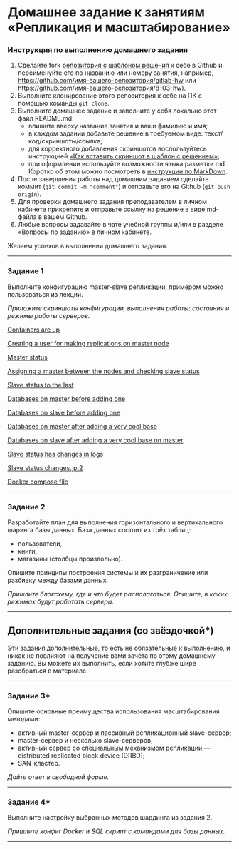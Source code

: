 # Домашнее задание к занятиям «Репликация и масштабирование»

### Инструкция по выполнению домашнего задания

1. Сделайте fork [репозитория c шаблоном решения](https://github.com/netology-code/sys-pattern-homework) к себе в Github и переименуйте его по названию или номеру занятия, например, https://github.com/имя-вашего-репозитория/gitlab-hw или https://github.com/имя-вашего-репозитория/8-03-hw).
2. Выполните клонирование этого репозитория к себе на ПК с помощью команды `git clone`.
3. Выполните домашнее задание и заполните у себя локально этот файл README.md:
   - впишите вверху название занятия и ваши фамилию и имя;
   - в каждом задании добавьте решение в требуемом виде: текст/код/скриншоты/ссылка;
   - для корректного добавления скриншотов воспользуйтесь инструкцией [«Как вставить скриншот в шаблон с решением»](https://github.com/netology-code/sys-pattern-homework/blob/main/screen-instruction.md);
   - при оформлении используйте возможности языка разметки md. Коротко об этом можно посмотреть в [инструкции по MarkDown](https://github.com/netology-code/sys-pattern-homework/blob/main/md-instruction.md).
4. После завершения работы над домашним заданием сделайте коммит (`git commit -m "comment"`) и отправьте его на Github (`git push origin`).
5. Для проверки домашнего задания преподавателем в личном кабинете прикрепите и отправьте ссылку на решение в виде md-файла в вашем Github.
6. Любые вопросы задавайте в чате учебной группы и/или в разделе «Вопросы по заданию» в личном кабинете.

Желаем успехов в выполнении домашнего задания.

---

### Задание 1

Выполните конфигурацию master-slave репликации, примером можно пользоваться из лекции.

*Приложите скриншоты конфигурации, выполнения работы: состояния и режимы работы серверов.*

[Containers are up](https://github.com/JulieJool/sdb-homeworks/blob/sdbsql-24/12-06%20img/containers_up.png)  

[Creating a user for making replications on master node](https://github.com/JulieJool/sdb-homeworks/blob/sdbsql-24/12-06%20img/creating_user_on_master.png)   

[Master status](https://github.com/JulieJool/sdb-homeworks/blob/sdbsql-24/12-06%20img/master_status.png)   

[Assigning a master between the nodes and checking slave status](https://github.com/JulieJool/sdb-homeworks/blob/sdbsql-24/12-06%20img/assigning_a_master%2C_slave_status.png)   

[Slave status to the last](https://github.com/JulieJool/sdb-homeworks/blob/sdbsql-24/12-06%20img/slave_status_end.png)   

[Databases on master before adding one](https://github.com/JulieJool/sdb-homeworks/blob/sdbsql-24/12-06%20img/databases_on_master_before.png)   

[Databases on slave before adding one](https://github.com/JulieJool/sdb-homeworks/blob/sdbsql-24/12-06%20img/databases_on_slave_before.png)   

[Databases on master after adding a very cool base](https://github.com/JulieJool/sdb-homeworks/blob/sdbsql-24/12-06%20img/databases_on_master_after.png)   

[Databases on slave after adding a very cool base on master](https://github.com/JulieJool/sdb-homeworks/blob/sdbsql-24/12-06%20img/databases_on_slave_after.png)   

[Slave status has changes in logs](https://github.com/JulieJool/sdb-homeworks/blob/sdbsql-24/12-06%20img/slave_status_changed.png)   

[Slave status changes, p.2](https://github.com/JulieJool/sdb-homeworks/blob/sdbsql-24/12-06%20img/slave_status_changed_p2.png)   

[Docker compose file](https://github.com/JulieJool/sdb-homeworks/blob/sdbsql-24/12-06%20img/docker_compose_file.png)   

---

### Задание 2

Разработайте план для выполнения горизонтального и вертикального шаринга базы данных. База данных состоит из трёх таблиц: 

- пользователи, 
- книги, 
- магазины (столбцы произвольно). 

Опишите принципы построения системы и их разграничение или разбивку между базами данных.

*Пришлите блоксхему, где и что будет располагаться. Опишите, в каких режимах будут работать сервера.* 

---

## Дополнительные задания (со звёздочкой*)
Эти задания дополнительные, то есть не обязательные к выполнению, и никак не повлияют на получение вами зачёта по этому домашнему заданию. Вы можете их выполнить, если хотите глубже шире разобраться в материале.

---

### Задание 3* 

Опишите основные преимущества использования масштабирования методами:

- активный master-сервер и пассивный репликационный slave-сервер; 
- master-сервер и несколько slave-серверов;
- активный сервер со специальным механизмом репликации — distributed replicated block device (DRBD);
- SAN-кластер.

*Дайте ответ в свободной форме.*

---

### Задание 4*

Выполните настройку выбранных методов шардинга из задания 2.

*Пришлите конфиг Docker и SQL скрипт с командами для базы данных*.

---
